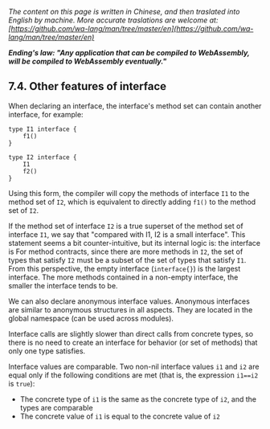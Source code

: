 *The content on this page is written in Chinese, and then traslated into English by machine. More accurate traslations are welcome at: [https://github.com/wa-lang/man/tree/master/en](https://github.com/wa-lang/man/tree/master/en)*

***Ending's law: "Any application that can be compiled to WebAssembly, will be compiled to WebAssembly eventually."***

## 7.4. Other features of interface

When declaring an interface, the interface's method set can contain another interface, for example:
```wa
type I1 interface {
    f1()
}

type I2 interface {
    I1
    f2()
}
```

Using this form, the compiler will copy the methods of interface `I1` to the method set of `I2`, which is equivalent to directly adding `f1()` to the method set of `I2`.

If the method set of interface `I2` is a true superset of the method set of interface `I1`, we say that "compared with I1, I2 is a small interface". This statement seems a bit counter-intuitive, but its internal logic is: the interface is For method contracts, since there are more methods in `I2`, the set of types that satisfy `I2` must be a subset of the set of types that satisfy `I1`. From this perspective, the empty interface (`interface{}`) is the largest interface. The more methods contained in a non-empty interface, the smaller the interface tends to be.

We can also declare anonymous interface values. Anonymous interfaces are similar to anonymous structures in all aspects. They are located in the global namespace (can be used across modules).

Interface calls are slightly slower than direct calls from concrete types, so there is no need to create an interface for behavior (or set of methods) that only one type satisfies.

Interface values are comparable. Two non-nil interface values `i1` and `i2` are equal only if the following conditions are met (that is, the expression `i1==i2` is `true`):
- The concrete type of `i1` is the same as the concrete type of `i2`, and the types are comparable
- The concrete value of `i1` is equal to the concrete value of `i2`
